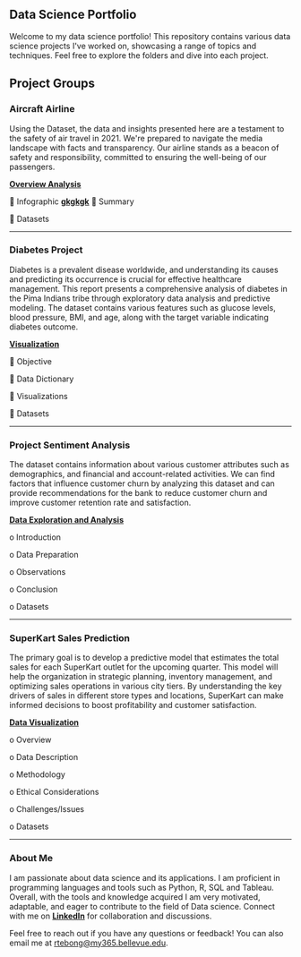 ##  Data Science Portfolio 

Welcome to my data science portfolio! This repository contains various data science projects I've worked on, showcasing a range of topics and techniques. Feel free to explore the folders and dive into each project.
## Project Groups 

### Aircraft Airline  
Using the Dataset, the data and insights presented here are a testament to the safety of air travel in 2021. We're prepared to navigate the media landscape with facts and transparency. Our airline stands as a beacon of safety and responsibility, committed to ensuring the well-being of our passengers. 

[**Overview Analysis**](https://github.com/tmaxnike/tmaxnike.GitHub.io/blob/main/Airline%20Project/README.md)

	Infographic 
[**gkgkgk**](https://github.com/tmaxnike/tmaxnike.GitHub.io/edit/main/Airline%20Project/README.md)
	Summary

	Datasets

---------------------------------------------------------------------------------------------------------------------------------------------------------------------------------- 
### Diabetes Project
Diabetes is a prevalent disease worldwide, and understanding its causes and predicting its occurrence is crucial for effective healthcare management. This report presents a comprehensive analysis of diabetes in the Pima Indians tribe through exploratory data analysis and predictive modeling. The dataset contains various features such as glucose levels, blood pressure, BMI, and age, along with the target variable indicating diabetes outcome. 

[**Visualization**](https://github.com/tmaxnike/tmaxnike.GitHub.io/blob/main/Diabetes%20Dataset/README.md)

   	Objective 

   	Data Dictionary

   	Visualizations

   	Datasets

---------------------------------------------------------------------------------------------------------------------------------------------------------------------------------

### Project Sentiment Analysis
The dataset contains information about various customer attributes such as demographics, and financial and account-related activities. We can find factors that influence customer churn by analyzing this dataset and can provide recommendations for the bank to reduce customer churn and improve customer retention rate and satisfaction.

[**Data Exploration and Analysis**](https://github.com/tmaxnike/tmaxnike.GitHub.io/edit/main/Project_Sentiment_Analysis/README.md)

o	Introduction 

o	Data Preparation

o	Observations

o	Conclusion 

o	Datasets

---------------------------------------------------------------------------------------------------------------------------------------------------------------------------------

### SuperKart Sales Prediction
The primary goal is to develop a predictive model that estimates the total sales for each SuperKart outlet for the upcoming quarter. This model will help the organization in strategic planning, inventory management, and optimizing sales operations in various city tiers. By understanding the key drivers of sales in different store types and locations, SuperKart can make informed decisions to boost profitability and customer satisfaction.

[**Data Visualization**](https://github.com/tmaxnike/tmaxnike.GitHub.io/edit/main/Project_SuperKart/README.md)

o	Overview

o	Data Description 

o	Methodology 

o	Ethical Considerations 

o	Challenges/Issues

o	Datasets

---------------------------------------------------------------------------------------------------------------------------------------------------------------------------------
### About Me
I am passionate about data science and its applications. I am proficient in programming languages and tools such as Python, R, SQL and Tableau. Overall, with the tools and knowledge acquired I am very motivated, adaptable, and eager to contribute to the field of Data science. Connect with me on [**LinkedIn**](https://www.linkedin.com/in/tebong-roland-8456644a/) for collaboration and discussions.

Feel free to reach out if you have any questions or feedback! You can also email me at rtebong@my365.bellevue.edu.






